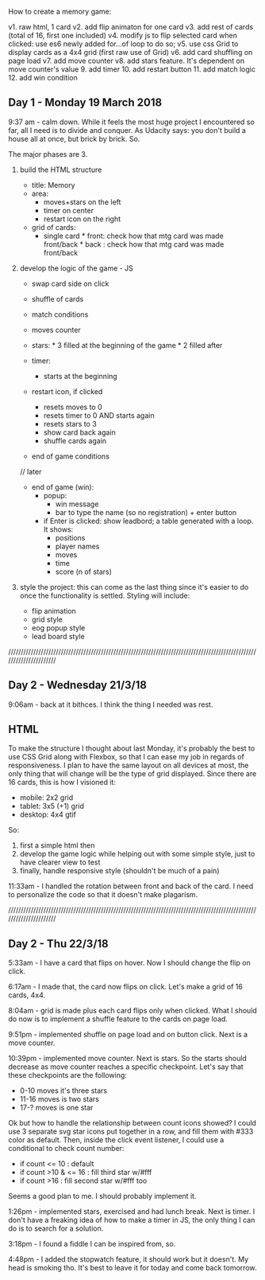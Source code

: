 How to create a memory game:

v1. raw html, 1 card
v2. add flip animaton for one card
v3. add rest of cards (total of 16, first one included)
v4. modify js to flip selected card when clicked: use es6 newly added for...of loop to do so;
v5. use css Grid to display cards as a 4x4 grid (first raw use of Grid)
v6. add card shuffling on page load
v7. add move counter
v8. add stars feature. It's dependent on move counter's value
9. add timer
10. add restart button
11. add match logic
12. add win condition

## Day 1 - Monday 19 March 2018
9:37 am - calm down. While it feels the most huge project I encountered so far, all I need is to divide and conquer. As Udacity says: you don't build a house all at once, but brick by brick. So.

The major phases are 3.

1. build the HTML structure
    * title: Memory
    * area: 
        * moves+stars on the left
        * timer on center
        * restart icon on the right
    * grid of cards:
        - single card
                * front: check how that mtg card was made front/back
                * back : check how that mtg card was made front/back 
    
2. develop the logic of the game - JS
    * swap card side on click
    * shuffle of cards 
    * match conditions 
    * moves counter 
    * stars: 
          * 3 filled at the beginning of the game
          * 2 filled after 
    * timer:
        * starts at the beginning 
    
    * restart icon, if clicked
        * resets moves to 0
        * resets timer to 0 AND starts again
        * resets stars to 3 
        * show card back again
        * shuffle cards again
        
    * end of game conditions
    
    // later
    * end of game (win): 
        * popup: 
            * win message
            * bar to type the name (so no registration) + enter button
        * if Enter is clicked: show leadbord; a table generated with a loop. It shows:
            * positions
            * player names
            * moves 
            * time
            * score (n of stars)

3. style the project: this can come as the last thing since it's easier to do once the functionality is settled.
Styling will include:
    * flip animation
    * grid style
    * eog popup style
    * lead board style


//////////////////////////////////////////////////////////////////////////////////////////////////////////////////////

## Day 2 - Wednesday 21/3/18
9:06am - back at it bithces. I think the thing I needed was rest.

## HTML
To make the structure I thought about last Monday, it's probably the best to use CSS Grid along with Flexbox, so that I can ease my job in regards of responsiveness. I plan to have the same layout on all devices at most, the only thing that will change will be the type of grid displayed. Since there are 16 cards, this is how I visioned it:

- mobile: 2x2 grid 
- tablet: 3x5 (+1) grid
- desktop: 4x4 gtif

So: 
1. first a simple html then 
2. develop the game logic while helping out with some simple style, just to have clearer view to test
3. finally, handle responsive style (shouldn't be much of a pain)

11:33am - I handled the rotation between front and back of the card. I need to personalize the code so that it doesn't make plagarism.


//////////////////////////////////////////////////////////////////////////////////////////////////////////////////////

## Day 2 - Thu 22/3/18
5:33am - I have a card that flips on hover. Now I should change the flip on click.

6:17am - I made that, the card now flips on click. Let's make a grid of 16 cards, 4x4.

8:04am - grid is made plus each card flips only when clicked. What I should do now is to implement a shuffle feature to the cards on page load.

9:51pm - implemented shuffle on page load and on button click. 
Next is a move counter.

10:39pm - implemented move counter. 
Next is stars. So the starts should decrease as move counter reaches a specific checkpoint. Let's say that these checkpoints are the following: 

- 0-10 moves it's three stars
- 11-16 moves is two stars
- 17-? moves is one star

Ok but how to handle the relationship between count icons showed? I could use 3 separate svg star icons put together in a row, and fill them with #333 color as default.
Then, inside the click event listener, I could use a conditional to check count number:
* if count <= 10 : default
* if count >10 & <= 16 : fill third star w/#fff
* if count >16 : fill second star w/#fff too

Seems a good plan to me. I should probably implement it.

1:26pm - implemented stars, exercised and had lunch break.
Next is timer. I don't have a freaking idea of how to make a timer in JS, the only thing I can do is to search for a solution.

3:18pm -  I found a fiddle I can be inspired from, so.

4:48pm - I added the stopwatch feature, it should work but it doesn't. My head is smoking tho. It's best to leave it for today and come back tomorrow. 